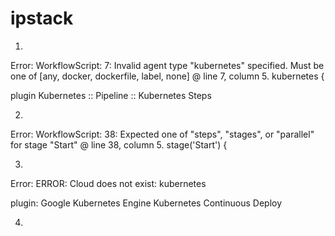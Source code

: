 # ipstack

1)
Error:
WorkflowScript: 7: Invalid agent type "kubernetes" specified. Must be one of [any, docker, dockerfile, label, none] @ line 7, column 5.
       kubernetes {

plugin
Kubernetes :: Pipeline :: Kubernetes Steps

2)
Error:
WorkflowScript: 38: Expected one of "steps", "stages", or "parallel" for stage "Start" @ line 38, column 5.
       stage('Start') {

3)
Error:
ERROR: Cloud does not exist: kubernetes

plugin:
Google Kubernetes Engine
Kubernetes Continuous Deploy

4)

  
